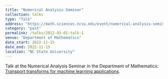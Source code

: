 ```yaml
---
title: "Numerical Analysis Seminar"
collection: talks
type: "Talk"
address: "https://math.sciences.ncsu.edu/event/numerical-analysis-seminar-shiying-li-unc-chapel-hill-transport-transforms-for-machine-learning-applications/"
category: "past"
permalink: /talks/2012-03-01-talk-1
venue: "Department of Mathematics"
date_start: 2022-11-15
date_end: 2022-11-15
location: "NC State University"
---
```

Talk at the Numerical Analysis Seminar in the Department of Mathematics: [Transport transforms for machine learning applications](https://math.sciences.ncsu.edu/event/numerical-analysis-seminar-shiying-li-unc-chapel-hill-transport-transforms-for-machine-learning-applications/).
